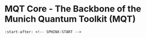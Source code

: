 # MQT Core - The Backbone of the Munich Quantum Toolkit (MQT)

```{include} ../README.md
:start-after: <!-- SPHINX-START -->
```
